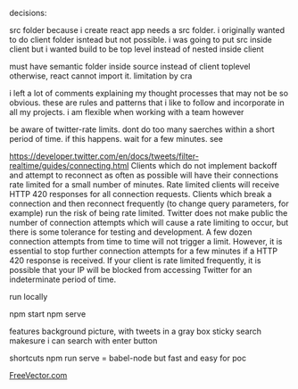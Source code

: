 decisions:


src folder because i create react app needs a src folder. i originally wanted to do client folder isntead but not possible.
i was going to put src inside client but i wanted build to be top level instead of nested inside client

must have semantic folder inside source instead of client toplevel otherwise, react cannot import it. limitation
by cra


i left a lot of comments explaining my thought processes that may not be so obvious. these are rules and patterns that
i like to follow and incorporate in all my projects. i am flexible when working with a team however

be aware of twitter-rate limits. dont do too many saerches within a short period of time. if this happens. wait for a
few minutes. see

https://developer.twitter.com/en/docs/tweets/filter-realtime/guides/connecting.html
Clients which do not implement backoff and attempt to reconnect as often as possible will have their connections rate limited for a small number of minutes. Rate limited clients will receive HTTP 420 responses for all connection requests.
Clients which break a connection and then reconnect frequently (to change query parameters, for example) run the risk of being rate limited.
Twitter does not make public the number of connection attempts which will cause a rate limiting to occur, but there is some tolerance for testing and development. A few dozen connection attempts from time to time will not trigger a limit. However, it is essential to stop further connection attempts for a few minutes if a HTTP 420 response is received. If your client is rate limited frequently, it is possible that your IP will be blocked from accessing Twitter for an indeterminate period of time.

run locally

npm start 
npm serve


features
background picture, with tweets in a gray box
sticky search
makesure i can search with enter button

shortcuts
npm run serve = babel-node but fast and easy for poc



<a href="https://www.freevector.com/singing-twitter-bird-vector">FreeVector.com</a>